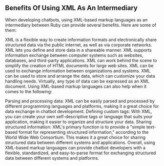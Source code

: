 ## Benefits Of Using XML As An Intermediary
When developing chatbots, using XML-based markup languages as an intermediary between Ruby can provide several benefits. Here are some of them:

XML is a flexible way to create information formats and electronically share structured data via the public internet, as well as via corporate networks.
XML lets you define and store data in a shareable manner. XML supports information exchange between computer systems such as websites, databases, and third-party applications.
XML can work behind the scene to simplify the creation of HTML documents for large web sites.
XML can be used to exchange information between organizations and systems.
XML can be used to store and arrange the data, which can customize your data handling needs.
Virtually, any type of data can be expressed as an XML document.
Using XML-based markup languages can also help when it comes to the following:

Parsing and processing data: XML can be easily parsed and processed by different programming languages and platforms, making it a great choice for data exchange in chatbot development.
Defining custom tags: With XML, you can create your own self-descriptive tags or language that suits your application, making it easier to organize and structure your data.
Sharing structured information: XML's primary function is to provide a "simple text-based format for representing structured information," according to the World Wide Web Consortium. This makes it a great choice for sharing structured data between different systems and applications.
Overall, using XML-based markup languages can provide chatbot developers with a flexible, standardized, and easy-to-parse format for exchanging structured data between different systems and platforms.
